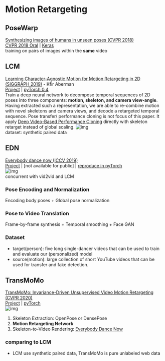 # Motion Retargeting

## PoseWarp
[Synthesizing images of humans in unseen poses (CVPR 2018)](https://openaccess.thecvf.com/content_cvpr_2018/CameraReady/1978.pdf)  
[CVPR 2018 Oral](https://youtu.be/XWr0Fg5XbPs?t=1970) | [Keras](https://github.com/balakg/posewarp-cvpr2018)  
training on pairs of images within the **same** video

## LCM
[Learning Character-Agnostic Motion for Motion Retargeting in 2D (SIGGRAPH 2019)](https://arxiv.org/abs/1905.01680) - Kfir Aberman  
[Project](https://motionretargeting2d.github.io/) | [pyTorch 0.4](https://github.com/ChrisWu1997/2D-Motion-Retargeting)  
Train a deep neural network to decompose temporal sequences of 2D poses into three components: **motion, skeleton, and camera view-angle**. Having extracted such a representation, we are able to re-combine motion with novel skeletons and camera views, and decode a retargeted temporal sequence. 
Pose transfer/ performance cloning is not focus of this paper. It apply [Deep Video-Based Performance Cloning](https://arxiv.org/pdf/1808.06847.pdf) directly with skeleton retarget instead of global scaling.
![img](https://motionretargeting2d.github.io/images/recompose.gif)  
dataset: synthetic paired data

## EDN
[Everybody dance now (ICCV 2019)](https://arxiv.org/pdf/1808.07371.pdf)  
[Project](https://carolineec.github.io/everybody_dance_now/) | [not available for public] | [reproduce in pyTorch](https://github.com/CUHKSZ-TQL/EverybodyDanceNow_reproduce_pytorch)  
![img](https://carolineec.github.io/everybody_dance_now/images/iccvposter_teaser.jpeg)  
concurrent with vid2vid and LCM
### Pose Encoding and Normalization
Encoding body poses + Global pose normalization 
### Pose to Video Translation
Frame-by-frame synthesis + Temporal smoothing + Face GAN
### Dataset
* target(person): five long single-dancer videos that can be used to train and evaluate our (personalized) model
* source(motion): large collection of short YouTube videos that can be used for transfer and fake detection. 

## TransMoMo
[TransMoMo: Invariance-Driven Unsupervised Video Motion Retargeting (CVPR 2020)](https://openaccess.thecvf.com/content_CVPR_2020/papers/Yang_TransMoMo_Invariance-Driven_Unsupervised_Video_Motion_Retargeting_CVPR_2020_paper.pdf)  
[Project](https://yzhq97.github.io/transmomo/) | [pyTorch](https://github.com/yzhq97/transmomo.pytorch)  
![img](https://yzhq97.github.io/assets/transmomo/framework.png)
1. Skeleton Extraction: OpenPose or DensePose
1. **Motion Retargeting Network**
1. Skeleton-to-Video Rendering: [Everybody Dance Now](#edn)
### comparing to LCM
* LCM use synthetic paired data, TransMoMo is pure unlabeled web data
